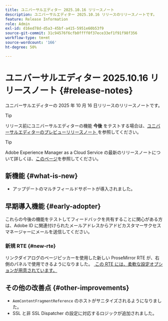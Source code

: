 ```yaml
---
title: ユニバーサルエディター 2025.10.16 リリースノート
description: ユニバーサルエディター 2025.10.16 リリースのリリースノートです。
feature: Release Information
role: Admin
exl-id: d16ed78d-d5a3-45bf-a415-5951e60b53f9
source-git-commit: 31c94576f6cfb0ffff0f37ece33ef1f91f98f356
workflow-type: tm+mt
source-wordcount: '166'
ht-degree: 50%

---
```



# ユニバーサルエディター 2025.10.16 リリースノート {#release-notes}

ユニバーサルエディターの 2025 年 10 月 16 日リリースのリリースノートです。

>[!TIP]
>
>リリース前にユニバーサルエディターの機能 **今後** をテストする場合は、[&#x200B; ユニバーサルエディターのプレビューリリースノート &#x200B;](/help/release-notes/universal-editor/preview.md) を参照してください。

>[!TIP]
>
>Adobe Experience Manager as a Cloud Service の最新のリリースノートについて詳しくは、[このページ](/help/release-notes/release-notes-cloud/release-notes-current.md)を参照してください。

## 新機能 {#what-is-new}

* アップデートのマルチフィールドサポートが導入されました。

## 早期導入機能 {#early-adopter}

これらの今後の機能をテストしてフィードバックを共有することに関心がある方は、Adobe ID に関連付けられたメールアドレスからアドビカスタマーサクセスマネージャーにメールを送信してください。

### 新規 RTE {#new-rte}

リンクダイアログのページピッカーを使用した新しい ProseMirror RTE が、右側のパネルで使用できるようになりました。 [&#x200B; この RTE には、柔軟な設定オプションが用意されています。](/help/implementing/universal-editor/configure-rte.md)

## その他の改善点 {#other-improvements}

* `AemContentFragmentReference` のホストがサニタイズされるようになりました。
* SSL と非 SSL Dispatcher の設定に対応するロジックが追加されました。
